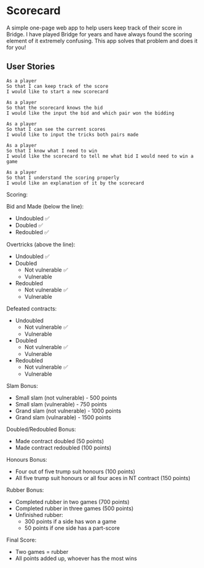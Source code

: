 # Scorecard

A simple one-page web app to help users keep track of their score in Bridge. I have played Bridge for years and have always found the scoring element of it extremely confusing. This app solves that problem and does it for you!

## User Stories

```
As a player
So that I can keep track of the score
I would like to start a new scorecard
```

```
As a player
So that the scorecard knows the bid
I would like the input the bid and which pair won the bidding
```

```
As a player
So that I can see the current scores
I would like to input the tricks both pairs made
```

```
As a player
So that I know what I need to win
I would like the scorecard to tell me what bid I would need to win a game
```

```
As a player
So that I understand the scoring properly
I would like an explanation of it by the scorecard
```

Scoring:

Bid and Made (below the line):
  - Undoubled ✅
  - Doubled ✅
  - Redoubled ✅

Overtricks (above the line):
  - Undoubled ✅
  - Doubled
    - Not vulnerable ✅
    - Vulnerable
  - Redoubled
    - Not vulnerable ✅
    - Vulnerable

Defeated contracts:
  - Undoubled
    - Not vulnerable ✅
    - Vulnerable 
  - Doubled
    - Not vulnerable ✅
    - Vulnerable
  - Redoubled
    - Not vulnerable ✅
    - Vulnerable

Slam Bonus:
  - Small slam (not vulnerable) - 500 points
  - Small slam (vulnerable) - 750 points
  - Grand slam (not vulnerable) - 1000 points
  - Grand slam (vulnarable) - 1500 points

Doubled/Redoubled Bonus:
  - Made contract doubled (50 points)
  - Made contract redoubled (100 points)

Honours Bonus:
  - Four out of five trump suit honours (100 points)
  - All five trump suit honours or all four aces in NT contract (150 points)

Rubber Bonus:
  - Completed rubber in two games (700 points)
  - Completed rubber in three games (500 points)
  - Unfinished rubber:
    - 300 points if a side has won a game
    - 50 points if one side has a part-score

Final Score:
  - Two games = rubber
  - All points added up, whoever has the most wins
